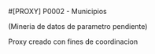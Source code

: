 #[PROXY] P0002 - Municipios

(Mineria de datos de parametro pendiente)

Proxy creado con fines de coordinacion